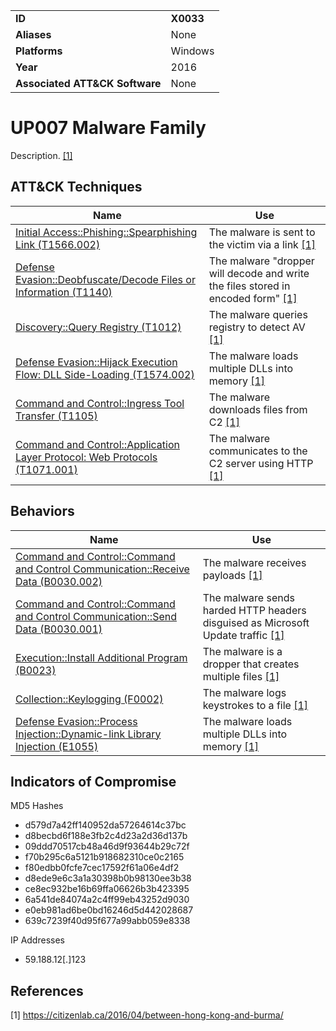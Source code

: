 |||
|---|---|
|**ID**|**X0033**|
|**Aliases**|None|
|**Platforms**|Windows|
|**Year**|2016|
|**Associated ATT&CK Software**|None|


UP007 Malware Family
====================
Description. [[1]](#1)


ATT&CK Techniques
-----------------
|Name|Use|
|---|---|
|[Initial Access::Phishing::Spearphishing Link (T1566.002)](https://attack.mitre.org/techniques/T1566/002/)|The malware is sent to the victim via a link  [[1]](#1)|
|[Defense Evasion::Deobfuscate/Decode Files or Information (T1140)](https://attack.mitre.org/techniques/T1140/)|The malware "dropper will decode and write the files stored in encoded form" [[1]](#1)|
|[Discovery::Query Registry (T1012)](https://attack.mitre.org/techniques/T1012/)|The malware queries registry to detect AV [[1]](#1)|
|[Defense Evasion::Hijack Execution Flow: DLL Side-Loading (T1574.002)](https://attack.mitre.org/techniques/T1574/002/)|The malware loads multiple DLLs into memory [[1]](#1)|
|[Command and Control::Ingress Tool Transfer (T1105)](https://attack.mitre.org/techniques/T1105/)|The malware downloads files from C2 [[1]](#1)|
|[Command and Control::Application Layer Protocol: Web Protocols (T1071.001)](https://attack.mitre.org/techniques/T1071/001/)|The malware communicates to the C2 server using HTTP [[1]](#1)|

Behaviors
---------
|Name|Use|
|---|---|
|[Command and Control::Command and Control Communication::Receive Data (B0030.002)](../command-and-control/command-control-comm.md)|The malware receives payloads [[1]](#1)|
|[Command and Control::Command and Control Communication::Send Data (B0030.001)](../command-and-control/command-control-comm.md)|The malware sends harded HTTP headers disguised as Microsoft Update traffic [[1]](#1)|
|[Execution::Install Additional Program (B0023)](../execution/install-prog.md)|The malware is a dropper that creates multiple files [[1]](#1)|
|[Collection::Keylogging (F0002)](../collection/keylogging.md)|The malware logs keystrokes to a file  [[1]](#1)|
|[Defense Evasion::Process Injection::Dynamic-link Library Injection (E1055)](../defense-evasion/process-inject.md)|The malware loads multiple DLLs into memory [[1]](#1)|

Indicators of Compromise
------------------------
MD5 Hashes
- d579d7a42ff140952da57264614c37bc
- d8becbd6f188e3fb2c4d23a2d36d137b
- 09ddd70517cb48a46d9f93644b29c72f
- f70b295c6a5121b918682310ce0c2165
- f80edbb0fcfe7cec17592f61a06e4df2
- d8ede9e6c3a1a30398b0b98130ee3b38
- ce8ec932be16b69ffa06626b3b423395
- 6a541de84074a2c4ff99eb43252d9030
- e0eb981ad6be0bd16246d5d442028687
- 639c7239f40d95f677a99abb059e8338

IP Addresses
- 59.188.12[.]123


References
----------
<a name="1">[1]</a> https://citizenlab.ca/2016/04/between-hong-kong-and-burma/
